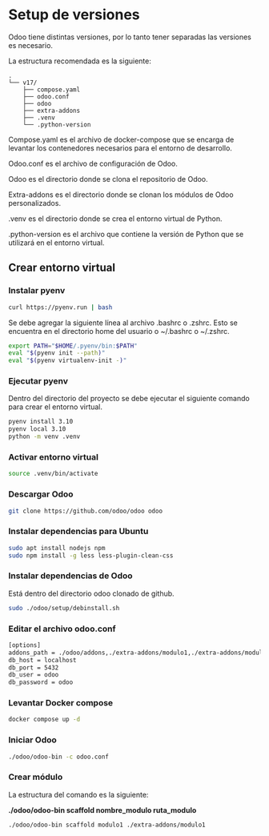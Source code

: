 # Setup de versiones

Odoo tiene distintas versiones, por lo tanto tener separadas las versiones es necesario.

La estructura recomendada es la siguiente:

```
.
└── v17/
    ├── compose.yaml
    ├── odoo.conf
    ├── odoo
    ├── extra-addons
    ├── .venv
    └── .python-version
```

Compose.yaml es el archivo de docker-compose que se encarga de levantar los contenedores necesarios para el entorno de desarrollo.

Odoo.conf es el archivo de configuración de Odoo.

Odoo es el directorio donde se clona el repositorio de Odoo.

Extra-addons es el directorio donde se clonan los módulos de Odoo personalizados.

.venv es el directorio donde se crea el entorno virtual de Python.

.python-version es el archivo que contiene la versión de Python que se utilizará en el entorno virtual.

## Crear entorno virtual

### Instalar pyenv

```bash
curl https://pyenv.run | bash
```

Se debe agregar la siguiente línea al archivo .bashrc o .zshrc.
Esto se encuentra en el directorio home del usuario o ~/.bashrc o ~/.zshrc.

```bash
export PATH="$HOME/.pyenv/bin:$PATH"
eval "$(pyenv init --path)"
eval "$(pyenv virtualenv-init -)"
```

### Ejecutar pyenv

Dentro del directorio del proyecto se debe ejecutar el siguiente comando para crear el entorno virtual.

```bash
pyenv install 3.10
pyenv local 3.10
python -m venv .venv
```

### Activar entorno virtual

```bash
source .venv/bin/activate
```

### Descargar Odoo

```bash
git clone https://github.com/odoo/odoo odoo
```

### Instalar dependencias para Ubuntu

```bash
sudo apt install nodejs npm
sudo npm install -g less less-plugin-clean-css
```

### Instalar dependencias de Odoo

Está dentro del directorio odoo clonado de github.

```bash
sudo ./odoo/setup/debinstall.sh
```

### Editar el archivo odoo.conf

```bash
[options]
addons_path = ./odoo/addons,./extra-addons/modulo1,./extra-addons/modulo2
db_host = localhost
db_port = 5432
db_user = odoo
db_password = odoo
```

### Levantar Docker compose

```bash
docker compose up -d
```

### Iniciar Odoo

```bash
./odoo/odoo-bin -c odoo.conf
```

### Crear módulo

La estructura del comando es la siguiente:

**./odoo/odoo-bin scaffold nombre_modulo ruta_modulo**

```bash
./odoo/odoo-bin scaffold modulo1 ./extra-addons/modulo1
```
